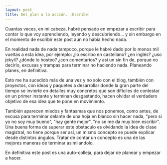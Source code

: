 ```yaml
---
layout: post
title: Del plan a la acción. ¡Escribe!
---
```


Cuantas veces, en mi cabeza, habré pensado en empezar a escribir para contar lo que voy aprendiendo, leyendo y descubriendo... y sin embargo en el momento de escribir este post aún no había hecho nada. 

En realidad nada de nada tampoco, porque le habré dado por lo menos mil vueltas a esta idea, por ejemplo: ¿lo escribo en castellano? ¿en inglés? ¿uso jekyll? ¿dónde lo hosteo? ¿con comentarios? y así un sin fin de, porque no decirlo, excusas y trampas para terminar no haciendo nada. Planeando planes, en definitiva.

Esto me ha sucedido más de una vez y no solo con el blog, también con proyectos, con ideas y paquetes a desarrollar donde la gran parte del tiempo se invierte en detalles muy concretos que son difíciles de contestar en un primer instante y terminan desgastando, hacen olvidar el verdadero objetivo de esa idea que te pone en movimiento.

También aparecen miedos y fantasmas que nos ponemos, como antes, de excusa para terminar delante de una hoja en blanco sin hacer nada, "pero si yo no soy muy bueno", "hay gente mejor", "no se me da muy bien escribir". Una buena forma de superar este obstaculo es olvidando la idea de clase magistral, no tiene porque ser así, un mismo concepto se puede explicar desde distintos ángulos. Tratar de contar un concepto es una de las mejores maneras de terminar asimilandolo.

En definitiva este post es una auto-colleja, para dejar de planear y empezar a hacer.

